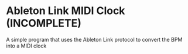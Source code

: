 # Ableton Link MIDI Clock (INCOMPLETE)

A simple program that uses the Ableton Link protocol to convert the BPM into a MIDI clock
